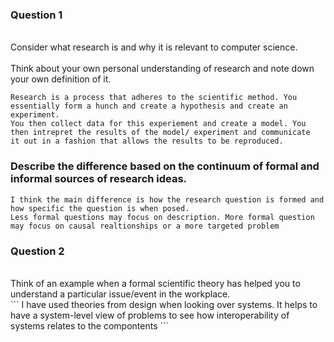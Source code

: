 <h3> Question 1 </h3>
<br>Consider what research is and why it is relevant to computer science. </br>
<br>Think about your own personal understanding of research and note down your own definition of it.</br>

```
Research is a process that adheres to the scientific method. You essentially form a hunch and create a hypothesis and create an experiment. 
You then collect data for this experiement and create a model. You then intrepret the results of the model/ experiment and communicate 
it out in a fashion that allows the results to be reproduced. 

```
<h3>Describe the difference based on the continuum of formal and informal sources of research ideas.</h3>

```
I think the main difference is how the research question is formed and how specific the question is when posed. 
Less formal questions may focus on description. More formal question may focus on causal realtionships or a more targeted problem
```
<h3> Question 2 </h3>
<br> Think of an example when a formal scientific theory has helped you to understand a particular issue/event in the workplace.</br>
```
I have used theories from design when looking over systems. It helps to have a system-level view of problems to see how interoperability of systems relates to the compontents 
```
